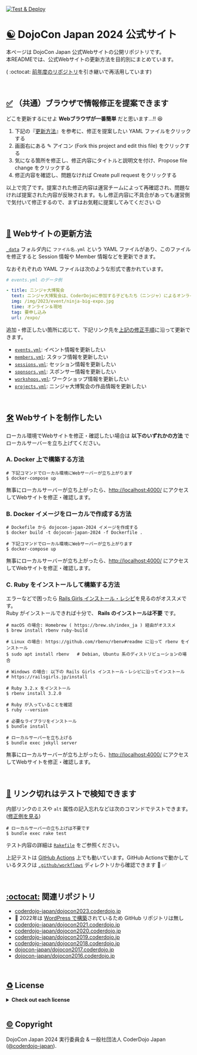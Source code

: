 [![Test & Deploy](https://github.com/coderdojo-japan/dojocon2024.coderdojo.jp/workflows/Test%20&%20Deploy/badge.svg)](https://github.com/coderdojo-japan/dojocon2024.coderdojo.jp/actions?query=workflow%3A%22Test+%26+Deploy%22)

# [:yin_yang:](#readme) DojoCon Japan 2024 公式サイト

本ページは DojoCon Japan 公式Webサイトの公開リポジトリです。   
本READMEでは、公式Webサイトの更新方法を目的別にまとめています。   

( :octocat: [前年度のリポジトリ](#references)を引き継いで再活用しています)

<br>

<div id='how-to'></div>

## [:white_check_mark:](#how-to) （共通）ブラウザで情報修正を提案できます

どこを更新するにせよ **Webブラウザが一番簡単** だと思います...!! 😆

1. 下記の『[更新方法](#memo-webサイトの更新方法)』を参考に、修正を提案したい YAML ファイルをクリックする
2. 画面右にある ✎ アイコン (Fork this project and edit this file) をクリックする
3. 気になる箇所を修正し、修正内容にタイトルと説明文を付け、Propose file change をクリックする
4. 修正内容を確認し、問題なければ Create pull request をクリックする

以上で完了です。提案された修正内容は運営チームによって再確認され、問題なければ提案された内容が反映されます。もし修正内容に不具合があっても運営側で気付いて修正するので、まずはお気軽に提案してみてください :wink:

<br>

<div id='how-to-update'></div>

## [:memo:](#how-to-update) Webサイトの更新方法

[`_data`](https://github.com/coderdojo-japan/dojocon2024.coderdojo.jp/tree/main/_data) フォルダ内に `ファイル名.yml` という YAML ファイルがあり、このファイルを修正すると Session 情報や Member 情報などを更新できます。

なおそれぞれの YAML ファイルは次のような形式で書かれています。

```yml
# events.yml のデータ例

- title: ニンジャ大博覧会
  text: ニンジャ大博覧会は、CoderDojoに参加する子どもたち（ニンジャ）によるオンラインと現地の2箇所で開催する作品展示会です。プログラミング作品はもちろん、マインクラフト作品もOK。ぜひみんなの作品を見せてください、楽しみにまってます！
  img: /img/2023/event/ninja-big-expo.jpg
  time: オンライン＆現地
  tag: 要申し込み
  url: /expo/
```

追加・修正したい箇所に応じて、下記リンク先を[上記の修正手順](#white_check_mark-共通ブラウザで情報修正を提案できます)に沿って更新できます。

- [`events.yml`](https://github.com/coderdojo-japan/dojocon2024.coderdojo.jp/blob/main/_data/events.yml): イベント情報を更新したい
- [`members.yml`](https://github.com/coderdojo-japan/dojocon2024.coderdojo.jp/blob/main/_data/members.yml): スタッフ情報を更新したい
- [`sessions.yml`](https://github.com/coderdojo-japan/dojocon2024.coderdojo.jp/blob/main/_data/sessions.yml): セッション情報を更新したい
- [`sponsors.yml`](https://github.com/coderdojo-japan/dojocon2024.coderdojo.jp/tree/main/_data/sponsors.yml): スポンサー情報を更新したい
- [`workshops.yml`](https://github.com/coderdojo-japan/dojocon2024.coderdojo.jp/blob/main/_data/workshops.yml): ワークショップ情報を更新したい
- [`projects.yml`](https://github.com/coderdojo-japan/dojocon2024.coderdojo.jp/blob/main/_data/projects.yml): ニンジャ大博覧会の作品情報を更新したい

<br>

<div id='how-to-develop'></div>

## [:hammer_and_wrench:](#how-to-develop) Webサイトを制作したい

ローカル環境でWebサイトを修正・確認したい場合は **以下のいずれかの方法** でローカルサーバーを立ち上げてください。

### A. Docker 上で構築する方法

```shell
# 下記コマンドでローカル環境にWebサーバーが立ち上がります
$ docker-compose up
```

無事にローカルサーバーが立ち上がったら、[http://localhost:4000/](http://localhost:4000/) にアクセスしてWebサイトを修正・確認します。

### B. Docker イメージをローカルで作成する方法

```shell
# Dockefile から dojocon-japan-2024 イメージを作成する
$ docker build -t dojocon-japan-2024 -f Dockerfile .

# 下記コマンドでローカル環境にWebサーバーが立ち上がります
$ docker-compose up
```

無事にローカルサーバーが立ち上がったら、[http://localhost:4000/](http://localhost:4000/) にアクセスしてWebサイトを修正・確認します。

### C. Ruby をインストールして構築する方法

エラーなどで困ったら [Rails Girls インストール・レシピ](https://railsgirls.jp/install)を見るのがオススメです。  
Ruby がインストールできれば十分で、 **Rails のインストールは不要** です。

```shell
# macOS の場合: Homebrew ( https://brew.sh/index_ja ) 経由がオススメ
$ brew install rbenv ruby-build

# Linux の場合: https://github.com/rbenv/rbenv#readme に沿って rbenv をインストール
$ sudo apt install rbenv   # Debian, Ubuntu 系のディストリビューションの場合

# Windows の場合: 以下の Rails Girls インストール・レシピに沿ってインストール
# https://railsgirls.jp/install 

# Ruby 3.2.x をインストール
$ rbenv install 3.2.0

# Ruby が入っていることを確認
$ ruby --version

# 必要なライブラリをインストール
$ bundle install

# ローカルサーバーを立ち上げる
$ bundle exec jekyll server
```

無事にローカルサーバーが立ち上がったら、[http://localhost:4000/](http://localhost:4000/) にアクセスしてWebサイトを修正・確認します。


<br>

<div id='how-to-test'></div>

## [:robot:](#how-to-test) リンク切れはテストで検知できます

内部リンクのミスや `alt` 属性の記入忘れなどは次のコマンドでテストできます。([修正例を見る](https://github.com/coderdojo-japan/dojocon2023.coderdojo.jp/pull/105))

```shell
# ローカルサーバーの立ち上げは不要です
$ bundle exec rake test
```

テスト内容の詳細は [`Rakefile`](https://github.com/coderdojo-japan/dojocon2024.coderdojo.jp/blob/main/Rakefile) をご参照ください。

上記テストは [GitHub Actions](https://github.com/coderdojo-japan/dojocon2024.coderdojo.jp/actions) 上でも動いています。GitHub Actionsで動かしているタスクは [`.github/workflows`](https://github.com/coderdojo-japan/dojocon2024.coderdojo.jp/tree/main/.github/workflows) ディレクトリから確認できます :eyes: :white_check_mark: 

<br>

<div id='references'></div>

## [:octocat:](#references) 関連リポジトリ

- [coderdojo-japan/dojocon2023.coderdojo.jp](https://github.com/coderdojo-japan/dojocon2023.coderdojo.jp)
- :memo: 2022年は [WordPress で構築](https://dojocon2022.coderdojo.jp/)されているため GitHub リポジトリは無し
- [coderdojo-japan/dojocon2021.coderdojo.jp](https://github.com/coderdojo-japan/dojocon2021.coderdojo.jp)
- [coderdojo-japan/dojocon2020.coderdojo.jp](https://github.com/coderdojo-japan/dojocon2020.coderdojo.jp)
- [coderdojo-japan/dojocon2019.coderdojo.jp](https://github.com/coderdojo-japan/dojocon2019.coderdojo.jp)
- [coderdojo-japan/dojocon2018.coderdojo.jp](https://github.com/coderdojo-japan/dojocon2018.coderdojo.jp)
- [dojocon-japan/dojocon2017.coderdojo.jp](https://github.com/dojocon-japan/dojocon2017.coderdojo.jp)
- [dojocon-japan/dojocon2016.coderdojo.jp](https://github.com/dojocon-japan/dojocon2016.coderdojo.jp)

<br>

<div id='license'></div>

## [♻️](#license) License

<details>
  <summary><strong>Check out each license</strong></summary>

This web application is developed with many other brilliant works!   
Check out the followings if you are interested in. :wink:

<h3>📝️ Texts, Logos, and Photos</h3>

The texts and images, such as descriptions and thumbnails, company logos and staff photos, are owned by its content holder. Contact its owner, like the maintainer of linked external website or social account, before using them. 🔐

<h3>💎 Libraries and Codes</h3>

The libraries like [RubyGems](https://rubygems.org/) used in this website have their own licenses. Say, this website uses [Jekyll](https://jekyllrb.com/), created by [The Jekyll Team](https://jekyllrb.com/team/) licensed under [The MIT License](https://github.com/jekyll/jekyll/blob/master/LICENSE). Thanks for their great works to make this website published! 💖

The source codes, such as HTML/CSS/JavaScript and Ruby codes not declared before, are published under [The MIT License](https://github.com/coderdojo-japan/dojocon2023.coderdojo.jp/blob/main/LICENSE.md). Feel free to refer, copy, or share them. And contact us if you find something unclear.

<hr>
         
<a href='https://github.com/coderdojo-japan/dojocon2024.coderdojo.jp/blob/main/LICENSE.md'>The MIT License</a>

Permission is hereby granted, free of charge, to any person obtaining a copy of this software and associated documentation files (the "Software"), to deal in the Software without restriction, including without limitation the rights to use, copy, modify, merge, publish, distribute, sublicense, and/or sell copies of the Software, and to permit persons to whom the Software is furnished to do so, subject to the following conditions:

The above copyright notice and this permission notice shall be included in all copies or substantial portions of the Software.

THE SOFTWARE IS PROVIDED "AS IS", WITHOUT WARRANTY OF ANY KIND, EXPRESS OR IMPLIED, INCLUDING BUT NOT LIMITED TO THE WARRANTIES OF MERCHANTABILITY, FITNESS FOR A PARTICULAR PURPOSE AND NONINFRINGEMENT. IN NO EVENT SHALL THE AUTHORS OR COPYRIGHT HOLDERS BE LIABLE FOR ANY CLAIM, DAMAGES OR OTHER LIABILITY, WHETHER IN AN ACTION OF CONTRACT, TORT OR OTHERWISE, ARISING FROM, OUT OF OR IN CONNECTION WITH THE SOFTWARE OR THE USE OR OTHER DEALINGS IN THE SOFTWARE.

</details>

<br>

<div id='copyright'></div>

## [©](#copyright) Copyright

DojoCon Japan 2024 実行委員会 & 一般社団法人 CoderDojo Japan ([@coderdojo-japan](https://github.com/coderdojo-japan)).
